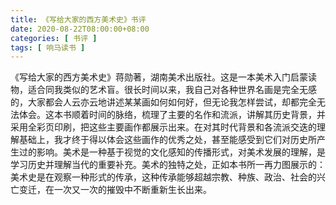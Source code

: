 ```yaml
---
title: 《写给大家的西方美术史》书评
date: 2020-08-22T08:00:00+08:00
categories: [ 书评 ]
tags: [ 响马读书 ]
---
```


《写给大家的西方美术史》蒋勋著，湖南美术出版社。这是一本美术入门启蒙读物，适合同我类似的艺术盲。很长时间以来，我自己对各种世界名画是完全无感的，大家都会人云亦云地讲述某某画如何如何好，但无论我怎样尝试，却都完全无法体会。这本书顺着时间的脉络，梳理了主要的名作和流派，讲解其历史背景，并采用全彩页印刷，把这些主要画作都展示出来。在对其时代背景和各流派交迭的理解基础上，我才终于得以体会这些画作的优秀之处，甚至能感受到它们对历史所产生过的影响。美术是一种基于视觉的文化感知的传播形式，对美术发展的理解，是学习历史并理解当代的重要补充。美术的独特之处，正如本书所一再力图展示的：美术史是在观察一种形式的传承，这种传承能够超越宗教、种族、政治、社会的兴亡变迁，在一次又一次的摧毁中不断重新生长出来。
